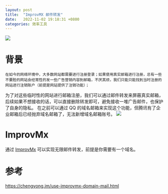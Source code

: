 ```yaml
---
layout: post
title:  "ImprovMX 邮件转发"
date:   2022-11-02 19:18:31 +0800
categories: 效率工具
---
```


![](http://yuqiangcoder.com/assets/postImages/ios/202211/improvmx.png)

# 背景
    在如今的网络环境中，大多数网站都需要进行注册登录；如果使用真实邮箱进行注册，总有一些不要脸的网站会经常性的发一些广告营销内容到邮箱，不厌其烦，我们只能只能找到当时注册的网站进行注销账户（前提是网站提供了注销功能）；
为了对这些临时性的网站进行邮箱注册，我们可以通过邮件转发来屏蔽真实邮箱，后续如果不想接收的话，可以直接删除转发即可，避免接收一堆广告邮件，也保护了自身的隐私。
在之前可以通过 QQ 的域名邮箱来实现这个功能，但腾讯有了企业邮箱后已经抛弃域名邮箱了，无法新增域名邮箱账号。
![](http://yuqiangcoder.com/assets/postImages/ios/202211/qq_mail.png)

# ImprovMx
通过 [ImprovMx](https://improvmx.com/) 可以实现无限邮件转发，前提是你需要有一个域名。

# 参考
https://chengyong.im/use-improvmx-domain-mail.html
